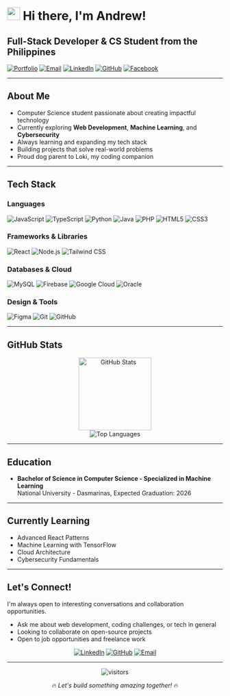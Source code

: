 # <img src="https://user-images.githubusercontent.com/18350557/176309783-0785949b-9127-417c-8b55-ab5a4333674e.gif" width="30px" alt="wave"> Hi there, I'm Andrew!

## Full-Stack Developer & CS Student from the Philippines

[![Portfolio](https://img.shields.io/badge/Portfolio-lulli--dev.vercel.app-blue?style=flat-square&logo=vercel)](https://lulli-dev.vercel.app)
[![Email](https://img.shields.io/badge/Email-johnandrewborabo44%40gmail.com-red?style=flat-square&logo=gmail)](mailto:johnandrewborabo44@gmail.com)
[![LinkedIn](https://img.shields.io/badge/LinkedIn-John_Andrew_Borabo-0077B5?style=flat-square&logo=linkedin)](https://www.linkedin.com/in/john-andrew-borabo-3533b3255/)
[![GitHub](https://img.shields.io/badge/GitHub-lulli30-181717?style=flat-square&logo=github)](https://github.com/lulli30)
[![Facebook](https://img.shields.io/badge/Facebook-johnandrewborabo44-1877F2?style=flat-square&logo=facebook)](https://www.facebook.com/johnandrewborabo44)

---

## About Me

- Computer Science student passionate about creating impactful technology
- Currently exploring **Web Development**, **Machine Learning**, and **Cybersecurity**
- Always learning and expanding my tech stack
- Building projects that solve real-world problems
- Proud dog parent to Loki, my coding companion

---

## Tech Stack

### Languages
![JavaScript](https://img.shields.io/badge/JavaScript-F7DF1E?style=for-the-badge&logo=javascript&logoColor=black)
![TypeScript](https://img.shields.io/badge/TypeScript-3178C6?style=for-the-badge&logo=typescript&logoColor=white)
![Python](https://img.shields.io/badge/Python-3776AB?style=for-the-badge&logo=python&logoColor=white)
![Java](https://img.shields.io/badge/Java-ED8B00?style=for-the-badge&logo=openjdk&logoColor=white)
![PHP](https://img.shields.io/badge/PHP-777BB4?style=for-the-badge&logo=php&logoColor=white)
![HTML5](https://img.shields.io/badge/HTML5-E34F26?style=for-the-badge&logo=html5&logoColor=white)
![CSS3](https://img.shields.io/badge/CSS3-1572B6?style=for-the-badge&logo=css3&logoColor=white)

### Frameworks & Libraries
![React](https://img.shields.io/badge/React-20232A?style=for-the-badge&logo=react&logoColor=61DAFB)
![Node.js](https://img.shields.io/badge/Node.js-339933?style=for-the-badge&logo=nodedotjs&logoColor=white)
![Tailwind CSS](https://img.shields.io/badge/Tailwind_CSS-38B2AC?style=for-the-badge&logo=tailwind-css&logoColor=white)

### Databases & Cloud
![MySQL](https://img.shields.io/badge/MySQL-4479A1?style=for-the-badge&logo=mysql&logoColor=white)
![Firebase](https://img.shields.io/badge/Firebase-FFCA28?style=for-the-badge&logo=firebase&logoColor=black)
![Google Cloud](https://img.shields.io/badge/Google_Cloud-4285F4?style=for-the-badge&logo=google-cloud&logoColor=white)
![Oracle](https://img.shields.io/badge/Oracle-F80000?style=for-the-badge&logo=oracle&logoColor=white)

### Design & Tools
![Figma](https://img.shields.io/badge/Figma-F24E1E?style=for-the-badge&logo=figma&logoColor=white)
![Git](https://img.shields.io/badge/Git-F05032?style=for-the-badge&logo=git&logoColor=white)
![GitHub](https://img.shields.io/badge/GitHub-181717?style=for-the-badge&logo=github&logoColor=white)

---

## GitHub Stats

<div align="center">
  <img src="https://github-readme-stats.vercel.app/api?username=lulli30&show_icons=true&theme=tokyonight&hide_border=true" alt="GitHub Stats" height="170"/>
</div>

<div align="center">
  <img src="https://github-readme-stats.vercel.app/api/top-langs/?username=lulli30&layout=compact&theme=tokyonight&hide_border=true" alt="Top Languages"/>
</div>

---

## Education

- **Bachelor of Science in Computer Science - Specialized in Machine Learning**  
  National University - Dasmarinas, Expected Graduation: 2026

---

## Currently Learning

- Advanced React Patterns
- Machine Learning with TensorFlow
- Cloud Architecture
- Cybersecurity Fundamentals

---

## Let's Connect!

I'm always open to interesting conversations and collaboration opportunities.

- Ask me about web development, coding challenges, or tech in general
- Looking to collaborate on open-source projects
- Open to job opportunities and freelance work

<div align="center">
  
  [![LinkedIn](https://img.shields.io/badge/connect-%230077B5.svg?style=for-the-badge&logo=linkedin&logoColor=white)](https://www.linkedin.com/in/john-andrew-borabo-3533b3255/)
  [![GitHub](https://img.shields.io/badge/follow-%23181717.svg?style=for-the-badge&logo=github&logoColor=white)](https://github.com/lulli30)
  [![Email](https://img.shields.io/badge/email-%23D14836.svg?style=for-the-badge&logo=gmail&logoColor=white)](mailto:johnandrewborabo44@gmail.com)
  
</div>

---

<div align="center">
  <img src="https://visitor-badge.laobi.icu/badge?page_id=lulli30.lulli30" alt="visitors">
</div>

<div align="center">
  
  🔥 <i>Let's build something amazing together!</i> 🔥
  
</div>
